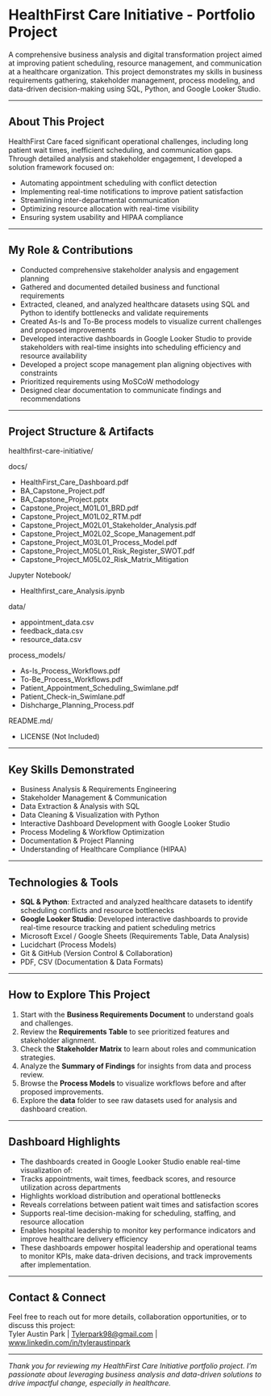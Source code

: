 # HealthFirst Care Initiative - Portfolio Project

A comprehensive business analysis and digital transformation project aimed at improving patient scheduling, resource management, and communication at a healthcare organization. This project demonstrates my skills in business requirements gathering, stakeholder management, process modeling, and data-driven decision-making using SQL, Python, and Google Looker Studio.

---

## About This Project

HealthFirst Care faced significant operational challenges, including long patient wait times, inefficient scheduling, and communication gaps. Through detailed analysis and stakeholder engagement, I developed a solution framework focused on:

- Automating appointment scheduling with conflict detection  
- Implementing real-time notifications to improve patient satisfaction  
- Streamlining inter-departmental communication  
- Optimizing resource allocation with real-time visibility  
- Ensuring system usability and HIPAA compliance  

---

## My Role & Contributions

- Conducted comprehensive stakeholder analysis and engagement planning  
- Gathered and documented detailed business and functional requirements  
- Extracted, cleaned, and analyzed healthcare datasets using SQL and Python to identify bottlenecks and validate requirements  
- Created As-Is and To-Be process models to visualize current challenges and proposed improvements  
- Developed interactive dashboards in Google Looker Studio to provide stakeholders with real-time insights into scheduling efficiency and resource availability  
- Developed a project scope management plan aligning objectives with constraints  
- Prioritized requirements using MoSCoW methodology  
- Designed clear documentation to communicate findings and recommendations  

---

## Project Structure & Artifacts

healthfirst-care-initiative/

docs/
- HealthFirst_Care_Dashboard.pdf
- BA_Capstone_Project.pdf
- BA_Capstone_Project.pptx
- Capstone_Project_M01L01_BRD.pdf
- Capstone_Project_M01L02_RTM.pdf
- Capstone_Project_M02L01_Stakeholder_Analysis.pdf
- Capstone_Project_M02L02_Scope_Management.pdf
- Capstone_Project_M03L01_Process_Model.pdf
- Capstone_Project_M05L01_Risk_Register_SWOT.pdf
- Capstone_Project_M05L02_Risk_Matrix_Mitigation

Jupyter Notebook/
- Healthfirst_care_Analysis.ipynb

data/
- appointment_data.csv
- feedback_data.csv
- resource_data.csv

process_models/
- As-Is_Process_Workflows.pdf
- To-Be_Process_Workflows.pdf
- Patient_Appointment_Scheduling_Swimlane.pdf
- Patient_Check-in_Swimlane.pdf
- Dishcharge_Planning_Process.pdf

README.md/
- LICENSE (Not Included)

---

## Key Skills Demonstrated

- Business Analysis & Requirements Engineering  
- Stakeholder Management & Communication  
- Data Extraction & Analysis with SQL  
- Data Cleaning & Visualization with Python  
- Interactive Dashboard Development with Google Looker Studio  
- Process Modeling & Workflow Optimization  
- Documentation & Project Planning  
- Understanding of Healthcare Compliance (HIPAA)  

---

## Technologies & Tools

- **SQL & Python**: Extracted and analyzed healthcare datasets to identify scheduling conflicts and resource bottlenecks  
- **Google Looker Studio**: Developed interactive dashboards to provide real-time resource tracking and patient scheduling metrics  
- Microsoft Excel / Google Sheets (Requirements Table, Data Analysis)  
- Lucidchart (Process Models)  
- Git & GitHub (Version Control & Collaboration)  
- PDF, CSV (Documentation & Data Formats)  

---

## How to Explore This Project

1. Start with the **Business Requirements Document** to understand goals and challenges.  
2. Review the **Requirements Table** to see prioritized features and stakeholder alignment.  
3. Check the **Stakeholder Matrix** to learn about roles and communication strategies.  
4. Analyze the **Summary of Findings** for insights from data and process review.  
5. Browse the **Process Models** to visualize workflows before and after proposed improvements.  
6. Explore the **data** folder to see raw datasets used for analysis and dashboard creation.

---

## Dashboard Highlights

- The dashboards created in Google Looker Studio enable real-time visualization of:
- Tracks appointments, wait times, feedback scores, and resource utilization across departments
- Highlights workload distribution and operational bottlenecks
- Reveals correlations between patient wait times and satisfaction scores
- Supports real-time decision-making for scheduling, staffing, and resource allocation
- Enables hospital leadership to monitor key performance indicators and improve healthcare delivery efficiency
- These dashboards empower hospital leadership and operational teams to monitor KPIs, make data-driven decisions, and track improvements after implementation.

---

## Contact & Connect

Feel free to reach out for more details, collaboration opportunities, or to discuss this project:  
Tyler Austin Park | Tylerpark98@gmail.com | www.linkedin.com/in/tyleraustinpark

---

*Thank you for reviewing my HealthFirst Care Initiative portfolio project. I’m passionate about leveraging business analysis and data-driven solutions to drive impactful change, especially in healthcare.*
